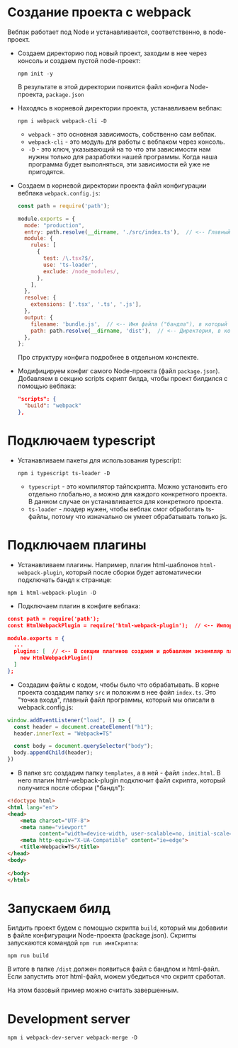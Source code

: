 # Создание проекта с webpack

Вебпак работает под Node и устанавливается, соответственно, в node-проект.

* Создаем директорию под новый проект, заходим в нее через консоль и создаем пустой node-проект:

  ```
  npm init -y
  ```

  В результате в этой директории появится файл конфига Node-проекта, `package.json`

* Находясь в корневой директории проекта, устанавливаем вебпак:

  ```
  npm i webpack webpack-cli -D
  ```

  * `webpack` - это основная зависимость, собственно сам вебпак.
  * `webpack-cli` - это модуль для работы с вебпаком через консоль.
  * `-D` - это ключ, указывающий на то что эти зависимости нам нужны только для разработки нашей программы. Когда наша программа будет выполняться, эти зависимости ей уже не пригодятся.


* Создаем в корневой директории проекта файл конфигурации вебпака `webpack.config.js`:

  ```javascript
  const path = require('path');
  
  module.exports = {
    mode: "production",
    entry: path.resolve(__dirname, './src/index.ts'),  // <-- Главный файл программы, "точка входа".
    module: {
      rules: [
        {
          test: /\.tsx?$/,
          use: 'ts-loader',
          exclude: /node_modules/,
        },
      ],
    },
    resolve: {
      extensions: ['.tsx', '.ts', '.js'],
    },
    output: {
      filename: 'bundle.js',  // <-- Имя файла ("бандла"), в который все запакуется при сборке проекта.
      path: path.resolve(__dirname, 'dist'),  // <-- Директория, в которую сложить итоговые файлы.
    },
  };
  ```

  Про структуру конфига подробнее в отдельном конспекте.

* Модифицируем конфиг самого Node-проекта (файл `package.json`). Добавляем в секцию scripts скрипт билда, чтобы проект билдился с помощью вебпака:

  ```json
  "scripts": {
    "build": "webpack"
  },
  ```

# Подключаем typescript

* Устанавливаем пакеты для использования typescript:

  ```
  npm i typescript ts-loader -D
  ```

  * `typescript` - это компилятор тайпскрипта. Можно установить его отдельно глобально, а можно для каждого конкретного проекта. В данном случае он устанавливается для конкретного проекта.
  * `ts-loader` - лоадер нужен, чтобы вебпак смог обработать ts-файлы, потому что изначально он умеет обрабатывать только js.


# Подключаем плагины

* Устанавливаем плагины. Например, плагин html-шаблонов `html-webpack-plugin`, который после сборки будет автоматически подключать бандл к странице:

```
npm i html-webpack-plugin -D
```

* Подключаем плагин в конфиге вебпака:

```json
const path = require('path');
const HtmlWebpackPlugin = require('html-webpack-plugin');  // <-- Импортируем класс плагина.

module.exports = {
  ...
  plugins: [  // <-- В секции плагинов создаем и добавляем экземпляр плагина.
    new HtmlWebpackPlugin()
  ]
};
```

* Создадим файлы с кодом, чтобы было что обрабатывать. В корне проекта создадим папку `src` и положим в нее файл `index.ts`. Это "точка входа", главный файл программы, который мы описали в webpack.config.js:

```typescript
window.addEventListener("load", () => {
  const header = document.createElement("h1");
  header.innerText = "Webpack❤️TS"

  const body = document.querySelector("body");
  body.appendChild(header);
})
```

* В папке src создадим папку `templates`, а в ней - файл `index.html`. В него плагин html-webpack-plugin подключит файл скрипта, который получится после сборки ("бандл"):

```html
<!doctype html>
<html lang="en">
<head>
	<meta charset="UTF-8">
	<meta name="viewport"
		  content="width=device-width, user-scalable=no, initial-scale=1.0, maximum-scale=1.0, minimum-scale=1.0">
	<meta http-equiv="X-UA-Compatible" content="ie=edge">
	<title>Webpack❤️TS</title>
</head>
<body>
  
</body>
</html>
```

# Запускаем билд

Билдить проект будем с помощью скрипта `build`, который мы добавили в файле конфигурации Node-проекта (package.json). Скрипты запускаются командой `npm run имяСкрипта`:

```
npm run build
```

В итоге в папке `/dist` должен появиться файл с бандлом и html-файл. Если запустить этот html-файл, можем убедиться что скрипт сработал.

На этом базовый пример можно считать завершенным.

# Development server



```
npm i webpack-dev-server webpack-merge -D
```

